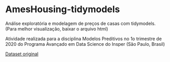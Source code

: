 # AmesHousing-tidymodels
Análise exploratória e modelagem de preços de casas com tidymodels. (Para melhor visualização, baixar o arquivo html)

Atividade realizada para a disciplina Modelos Preditivos no 1o trimestre de 2020 do Programa Avançado em Data Science do Insper (São Paulo, Brasil)

[Dataset original](https://github.com/topepo/AmesHousing)
